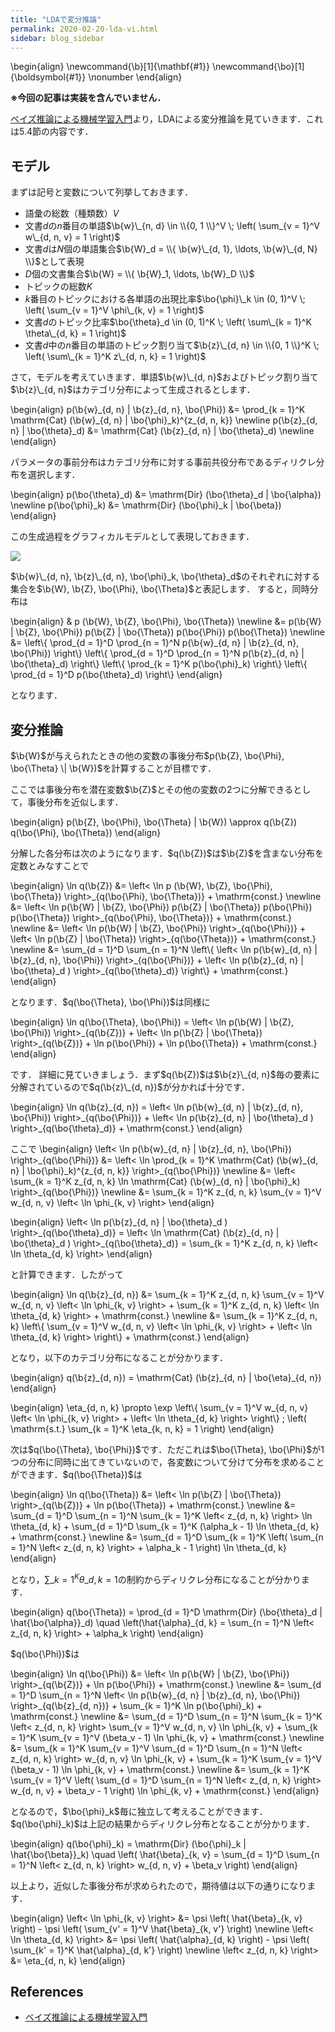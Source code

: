 ```yaml
---
title: "LDAで変分推論"
permalink: 2020-02-20-lda-vi.html
sidebar: blog_sidebar
---
```


\begin{align}
\newcommand{\b}[1]{\mathbf{#1}}
\newcommand{\bo}[1]{\boldsymbol{#1}} \nonumber
\end{align}

**※今回の記事は実装を含んでいません．**

[ベイズ推論による機械学習入門][bayes-book]より，LDAによる変分推論を見ていきます．これは5.4節の内容です．

## モデル

まずは記号と変数について列挙しておきます．

- 語彙の総数（種類数）$V$
- 文書$d$の$n$番目の単語$\b{w}\_{n, d} \in \\{0, 1 \\}^V \; \left( \sum_{v = 1}^V w\_{d, n, v} = 1 \right)$
- 文書$d$は$N$個の単語集合$\b{W}_d = \\{ \b{w}\_{d, 1}, \ldots, \b{w}\_{d, N} \\}$として表現
- $D$個の文書集合$\b{W} = \\{ \b{W}_1, \ldots, \b{W}_D \\}$
- トピックの総数$K$
- $k$番目のトピックにおける各単語の出現比率$\bo{\phi}\_k \in (0, 1)^V \; \left( \sum_{v = 1}^V \phi\_{k, v} = 1 \right)$
- 文書$d$のトピック比率$\bo{\theta}_d \in (0, 1)^K \; \left( \sum\_{k = 1}^K \theta\_{d, k} = 1 \right)$
- 文書$d$中の$n$番目の単語のトピック割り当て$\b{z}\_{d, n} \in \\{0, 1 \\}^K \; \left( \sum\_{k = 1}^K z\_{d, n, k} = 1 \right)$

さて，モデルを考えていきます．単語$\b{w}\_{d, n}$およびトピック割り当て$\b{z}\_{d, n}$はカテゴリ分布によって生成されるとします．

\begin{align}
p(\b{w}\_{d, n} | \b{z}\_{d, n}, \bo{\Phi}) &= \prod_{k = 1}^K \mathrm{Cat} (\b{w}\_{d, n} | \bo{\phi}_k)^{z\_{d, n, k}} \newline
p(\b{z}\_{d, n} | \bo{\theta}_d) &= \mathrm{Cat} (\b{z}\_{d, n} | \bo{\theta}_d) \newline
\end{align}

パラメータの事前分布はカテゴリ分布に対する事前共役分布であるディリクレ分布を選択します．

\begin{align}
p(\bo{\theta}_d) &= \mathrm{Dir} (\bo{\theta}_d | \bo{\alpha}) \newline
p(\bo{\phi}_k) &= \mathrm{Dir} (\bo{\phi}_k | \bo{\beta})
\end{align}

この生成過程をグラフィカルモデルとして表現しておきます．

![](data/2020-02-20-lda-vi/lda-graphical-model.png)

$\b{w}\_{d, n}, \b{z}\_{d, n}, \bo{\phi}_k, \bo{\theta}_d$のそれぞれに対する集合を$\b{W}, \b{Z}, \bo{\Phi}, \bo{\Theta}$と表記します．
すると，同時分布は

\begin{align}
& p (\b{W}, \b{Z}, \bo{\Phi}, \bo{\Theta}) \newline
&= p(\b{W} | \b{Z}, \bo{\Phi}) p(\b{Z} | \bo{\Theta}) p(\bo{\Phi}) p(\bo{\Theta}) \newline
&= \left\\{ \prod_{d = 1}^D \prod_{n = 1}^N p(\b{w}\_{d, n} | \b{z}\_{d, n}, \bo{\Phi}) \right\\} \left\\{ \prod_{d = 1}^D \prod_{n = 1}^N p(\b{z}\_{d, n} | \bo{\theta}_d) \right\\} \left\\{ \prod\_{k = 1}^K p(\bo{\phi}_k) \right\\} \left\\{ \prod\_{d = 1}^D p(\bo{\theta}_d) \right\\}
\end{align}

となります．


## 変分推論

$\b{W}$が与えられたときの他の変数の事後分布$p(\b{Z}, \bo{\Phi}, \bo{\Theta} \| \b{W})$を計算することが目標です．

ここでは事後分布を潜在変数$\b{Z}$とその他の変数の2つに分解できるとして，事後分布を近似します．

\begin{align}
p(\b{Z}, \bo{\Phi}, \bo{\Theta} | \b{W}) \approx q(\b{Z}) q(\bo{\Phi}, \bo{\Theta})
\end{align}

分解した各分布は次のようになります．$q(\b{Z})$は$\b{Z}$を含まない分布を定数とみなすことで

\begin{align}
\ln q(\b{Z}) 
&= \left< \ln p (\b{W}, \b{Z}, \bo{\Phi}, \bo{\Theta}) \right>\_{q(\bo{\Phi}, \bo{\Theta})} + \mathrm{const.} \newline
&= \left< \ln p(\b{W} | \b{Z}, \bo{\Phi}) p(\b{Z} | \bo{\Theta}) p(\bo{\Phi}) p(\bo{\Theta}) \right>\_{q(\bo{\Phi}, \bo{\Theta})} + \mathrm{const.} \newline
&= \left< \ln p(\b{W} | \b{Z}, \bo{\Phi}) \right>\_{q(\bo{\Phi})} + \left< \ln p(\b{Z} | \bo{\Theta}) \right>\_{q(\bo{\Theta})} + \mathrm{const.} \newline
&= \sum_{d = 1}^D \sum_{n = 1}^N \left\\{ \left< \ln p(\b{w}\_{d, n} | \b{z}\_{d, n}, \bo{\Phi}) \right>\_{q(\bo{\Phi})} + \left< \ln p(\b{z}\_{d, n} | \bo{\theta}_d ) \right>\_{q(\bo{\theta}_d)} \right\\} + \mathrm{const.}
\end{align}

となります．$q(\bo{\Theta}, \bo{\Phi})$は同様に

\begin{align}
\ln q(\bo{\Theta}, \bo{\Phi}) = \left< \ln p(\b{W} | \b{Z}, \bo{\Phi}) \right>\_{q(\b{Z})} + \left< \ln p(\b{Z} | \bo{\Theta}) \right>\_{q(\b{Z})} + \ln p(\bo{\Phi}) + \ln p(\bo{\Theta}) + \mathrm{const.}
\end{align}

です．
詳細に見ていきましょう．まず$q(\b{Z})$は$\b{z}\_{d, n}$毎の要素に分解されているので$q(\b{z}\_{d, n})$が分かれば十分です．

\begin{align}
\ln q(\b{z}\_{d, n}) = 
\left< \ln p(\b{w}\_{d, n} | \b{z}\_{d, n}, \bo{\Phi}) \right>\_{q(\bo{\Phi})} + \left< \ln p(\b{z}\_{d, n} | \bo{\theta}_d ) \right>\_{q(\bo{\theta}_d)} + \mathrm{const.}
\end{align}

ここで
\begin{align}
\left< \ln p(\b{w}\_{d, n} | \b{z}\_{d, n}, \bo{\Phi}) \right>\_{q(\bo{\Phi})} 
&= \left< \ln \prod_{k = 1}^K \mathrm{Cat} (\b{w}\_{d, n} | \bo{\phi}\_k)^{z\_{d, n, k}} \right>_{q(\bo{\Phi})} \newline
&= \left< \sum\_{k = 1}^K z\_{d, n, k} \ln \mathrm{Cat} (\b{w}\_{d, n} | \bo{\phi}\_k) \right>\_{q(\bo{\Phi})} \newline
&= \sum\_{k = 1}^K z\_{d, n, k} \sum\_{v = 1}^V w\_{d, n, v} \left< \ln \phi\_{k, v} \right>
\end{align}

\begin{align}
\left< \ln p(\b{z}\_{d, n} | \bo{\theta}_d ) \right>\_{q(\bo{\theta}_d)} = \left< \ln \mathrm{Cat} (\b{z}\_{d, n} | \bo{\theta}_d ) \right>\_{q(\bo{\theta}_d)} = \sum\_{k = 1}^K z\_{d, n, k} \left< \ln \theta\_{d, k} \right>
\end{align}

と計算できます．したがって

\begin{align}
\ln q(\b{z}\_{d, n}) 
&= \sum\_{k = 1}^K z\_{d, n, k} \sum\_{v = 1}^V w\_{d, n, v} \left< \ln \phi\_{k, v} \right> + \sum\_{k = 1}^K z\_{d, n, k} \left< \ln \theta\_{d, k} \right> + \mathrm{const.} \newline
&= \sum\_{k = 1}^K z\_{d, n, k} \left\\{ \sum\_{v = 1}^V w\_{d, n, v} \left< \ln \phi\_{k, v} \right> + \left< \ln \theta\_{d, k} \right> \right\\} + \mathrm{const.}
\end{align}

となり，以下のカテゴリ分布になることが分かります．

\begin{align}
q(\b{z}\_{d, n}) = \mathrm{Cat} (\b{z}\_{d, n} | \bo{\eta}\_{d, n})
\end{align}

\begin{align}
\eta\_{d, n, k} \propto \exp \left\\{ \sum\_{v = 1}^V w\_{d, n, v} \left< \ln \phi\_{k, v} \right> + \left< \ln \theta\_{d, k} \right> \right\\} \; \left( \mathrm{s.t.} \sum_{k = 1}^K \eta\_{k, n, k} = 1 \right)
\end{align}

次は$q(\bo{\Theta}, \bo{\Phi})$です．ただこれは$\bo{\Theta}, \bo{\Phi}$が1つの分布に同時に出てきていないので，各変数について分けて分布を求めることができます．$q(\bo{\Theta})$は

\begin{align}
\ln q(\bo{\Theta}) 
&= \left< \ln p(\b{Z} | \bo{\Theta}) \right>\_{q(\b{Z})} + \ln p(\bo{\Theta}) + \mathrm{const.} \newline
&= \sum\_{d = 1}^D \sum\_{n = 1}^N \sum\_{k = 1}^K \left< z\_{d, n, k} \right> \ln \theta\_{d, k} + \sum\_{d = 1}^D \sum\_{k = 1}^K (\alpha_k - 1) \ln \theta\_{d, k} + \mathrm{const.} \newline
&= \sum\_{d = 1}^D \sum\_{k = 1}^K \left( \sum\_{n = 1}^N \left< z\_{d, n, k} \right> + \alpha_k - 1 \right) \ln \theta\_{d, k}
\end{align}

となり，$\sum\_{k = 1}^K \theta\_{d, k} = 1$の制約からディリクレ分布になることが分かります．

\begin{align}
q(\bo{\Theta}) = \prod\_{d = 1}^D \mathrm{Dir} (\bo{\theta}_d | \hat{\bo{\alpha}}_d) \quad \left(\hat{\alpha}\_{d, k} = \sum\_{n = 1}^N \left< z\_{d, n, k} \right> + \alpha_k \right)
\end{align}

$q(\bo{\Phi})$は

\begin{align}
\ln q(\bo{\Phi}) 
&= \left< \ln p(\b{W} | \b{Z}, \bo{\Phi}) \right>_{q(\b{Z})} + \ln p(\bo{\Phi}) + \mathrm{const.} \newline
&= \sum\_{d = 1}^D \sum\_{n = 1}^N \left< \ln p(\b{w}\_{d, n} | \b{z}\_{d, n}, \bo{\Phi}) \right>\_{q(\b{z}\_{d, n})} + \sum\_{k = 1}^K \ln p(\bo{\phi}_k) + \mathrm{const.} \newline
&= \sum\_{d = 1}^D \sum\_{n = 1}^N \sum\_{k = 1}^K \left< z\_{d, n, k} \right> \sum\_{v = 1}^V w\_{d, n, v} \ln \phi\_{k, v} + \sum\_{k = 1}^K \sum\_{v = 1}^V (\beta_v - 1) \ln \phi\_{k, v} + \mathrm{const.} \newline
&= \sum\_{k = 1}^K \sum\_{v = 1}^V \sum\_{d = 1}^D \sum\_{n = 1}^N \left< z\_{d, n, k} \right> w\_{d, n, v} \ln \phi\_{k, v} + \sum\_{k = 1}^K \sum\_{v = 1}^V (\beta_v - 1) \ln \phi\_{k, v} + \mathrm{const.} \newline
&= \sum\_{k = 1}^K \sum\_{v = 1}^V \left( \sum\_{d = 1}^D \sum\_{n = 1}^N \left< z\_{d, n, k} \right> w\_{d, n, v} + \beta_v - 1 \right) \ln \phi\_{k, v} + \mathrm{const.}
\end{align}

となるので，$\bo{\phi}_k$毎に独立して考えることができます．$q(\bo{\phi}_k)$は上記の結果からディリクレ分布となることが分かります．

\begin{align}
q(\bo{\phi}_k) = \mathrm{Dir} (\bo{\phi}_k | \hat{\bo{\beta}}_k) \quad \left( \hat{\beta}\_{k, v} = \sum\_{d = 1}^D \sum\_{n = 1}^N \left< z\_{d, n, k} \right> w\_{d, n, v} + \beta_v \right)
\end{align}

以上より，近似した事後分布が求められたので，期待値は以下の通りになります．

\begin{align}
\left< \ln \phi\_{k, v} \right> &= \psi \left( \hat{\beta}\_{k, v} \right) - \psi \left( \sum\_{v' = 1}^V \hat{\beta}\_{k, v'} \right) \newline
\left< \ln \theta\_{d, k} \right> &= \psi \left( \hat{\alpha}\_{d, k} \right) - \psi \left( \sum\_{k' = 1}^K \hat{\alpha}\_{d, k'} \right) \newline
\left< z\_{d, n, k} \right> &= \eta\_{d, n, k}
\end{align}

## References

- [ベイズ推論による機械学習入門](https://www.kspub.co.jp/book/detail/1538320.html)

[bayes-book]: https://www.kspub.co.jp/book/detail/1538320.html
